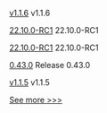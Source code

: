 
[v1.1.6](https://github.com/hyperledger/firefly-sdk-nodejs/releases/tag/v1.1.6) v1.1.6

[22.10.0-RC1](https://github.com/hyperledger/besu/releases/tag/22.10.0-RC1) 22.10.0-RC1

[22.10.0-RC1](https://github.com/hyperledger/besu-docs/releases/tag/22.10.0-RC1) 22.10.0-RC1

[0.43.0](https://github.com/hyperledger/aries-vcx/releases/tag/0.43.0) Release 0.43.0

[v1.1.5](https://github.com/hyperledger/firefly-sdk-nodejs/releases/tag/v1.1.5) v1.1.5


[See more >>>](https://start-here.hyperledger.org/releases)

